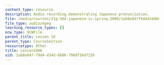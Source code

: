 ```yaml
---
content_type: resource
description: Audio recording demonstrating Japanese pronunciation.
file: /media/courses/21g-504-japanese-iv-spring-2009/1ab8e847f9d4d34d6686790df16d7226_Lesson18A6.mp3
file_type: audio/mpeg
learning_resource_types: []
ocw_type: OCWFile
parent_title: Lesson 18
parent_type: CourseSection
resourcetype: Other
title: Lesson18A6
uid: 1ab8e847-f9d4-d34d-6686-790df16d7226
---
```

